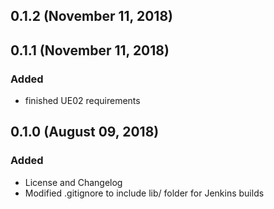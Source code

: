 ## 0.1.2 (November 11, 2018)


## 0.1.1 (November 11, 2018)
### Added
  - finished UE02 requirements
  
## 0.1.0 (August 09, 2018)
### Added
  - License and Changelog
  - Modified .gitignore to include lib/ folder for Jenkins builds
